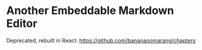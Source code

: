 # Another Embeddable Markdown Editor

Deprecated, rebuilt in React: https://github.com/bananaoomarang/chapters
